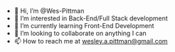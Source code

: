 - 👋 Hi, I’m @Wes-Pittman
- 👀 I’m interested in Back-End/Full Stack development
- 🌱 I’m currently learning Front-End Development
- 💞️ I’m looking to collaborate on anything I can
- 📫 How to reach me at wesley.a.pittman@gmail.com

<!---
Wes-Pittman/Wes-Pittman is a ✨ special ✨ repository because its `README.md` (this file) appears on your GitHub profile.
You can click the Preview link to take a look at your changes.
--->
